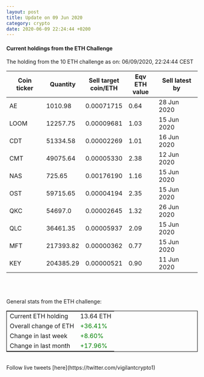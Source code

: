 ```yaml
---
layout: post
title: Update on 09 Jun 2020
category: crypto
date: 2020-06-09 22:24:44 +0200
---
```

<!-- Global site tag (gtag.js) - Google Analytics -->
<script async src="https://www.googletagmanager.com/gtag/js?id=UA-103831149-5"></script>
<script>
  window.dataLayer = window.dataLayer || [];
  function gtag(){dataLayer.push(arguments);}
  gtag('js', new Date());

  gtag('config', 'UA-103831149-5');
</script>


#### Current holdings from the ETH Challenge

The holding from the 10 ETH challenge as on: 06/09/2020, 22:24:44 CEST

|Coin ticker|Quantity|Sell target<br>coin/ETH|Eqv ETH<br>value|Sell latest by|
|-----------|--------|-----------|-----------|--------------|
AE|1010.98|  0.00071715|0.64|28 Jun 2020|
LOOM|12257.75|  0.00009681|1.03|15 Jun 2020|
CDT|51334.58|  0.00002269|1.01|16 Jun 2020|
CMT|49075.64|  0.00005330|2.38|12 Jun 2020|
NAS|725.65|  0.00176190|1.16|15 Jun 2020|
OST|59715.65|  0.00004194|2.35|15 Jun 2020|
QKC|54697.0|  0.00002645|1.32|26 Jun 2020|
QLC|36461.35|  0.00005937|2.09|15 Jun 2020|
MFT|217393.82|  0.00000362|0.77|15 Jun 2020|
KEY|204385.29|  0.00000521|0.90|11 Jun 2020|

<br>
<br>
<br>
General stats from the ETH challenge:

<table style="border:1px solid black;margin-left:auto;margin-right:auto;">
	<tbody>
	<tr>
		<td>Current ETH holding</td>
		<td>     13.64 ETH</td>
	</tr>
	<tr>
		<td>Overall change of ETH</td>
		<td><font color="green">+36.41%</font></td>
	</tr>
	<tr>
		<td>Change in last week</td>
		<td><font color="green">+8.60%</font></td>
	</tr>
	<tr>
		<td>Change in last month</td>
		<td><font color="green">+17.96%</font></td>
	</tr>
	</tbody>
</table>

<br>
Follow live tweets [here](https://twitter.com/vigilantcrypto1)
<br>
<br>
